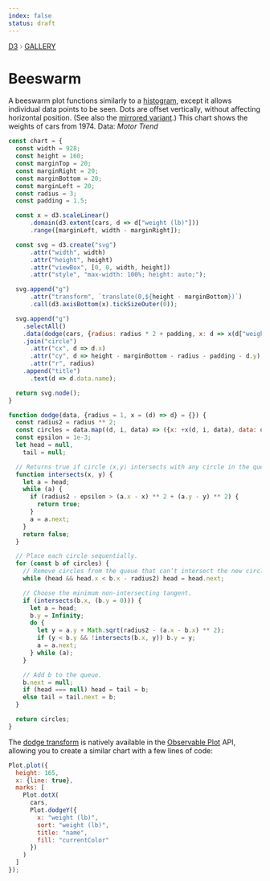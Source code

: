 ```yaml
---
index: false
status: draft
---
```


<div style="color: grey; font: 13px/25.5px var(--sans-serif); text-transform: uppercase;"><h1 style="display: none;">Beeswarm</h1><a href="https://d3js.org/">D3</a> › <a href="/@d3/gallery">Gallery</a></div>

# Beeswarm

A beeswarm plot functions similarly to a [histogram](/@d3/histogram/2?intent=fork), except it allows individual data points to be seen. Dots are offset vertically, without affecting horizontal position. (See also the [mirrored variant](/@d3/beeswarm-mirrored/2?intent=fork).) This chart shows the weights of cars from 1974. Data: _Motor Trend_

```js echo
const chart = {
  const width = 928;
  const height = 160;
  const marginTop = 20;
  const marginRight = 20;
  const marginBottom = 20;
  const marginLeft = 20;
  const radius = 3;
  const padding = 1.5;

  const x = d3.scaleLinear()
      .domain(d3.extent(cars, d => d["weight (lb)"]))
      .range([marginLeft, width - marginRight]);

  const svg = d3.create("svg")
      .attr("width", width)
      .attr("height", height)
      .attr("viewBox", [0, 0, width, height])
      .attr("style", "max-width: 100%; height: auto;");

  svg.append("g")
      .attr("transform", `translate(0,${height - marginBottom})`)
      .call(d3.axisBottom(x).tickSizeOuter(0));

  svg.append("g")
    .selectAll()
    .data(dodge(cars, {radius: radius * 2 + padding, x: d => x(d["weight (lb)"])}))
    .join("circle")
      .attr("cx", d => d.x)
      .attr("cy", d => height - marginBottom - radius - padding - d.y)
      .attr("r", radius)
    .append("title")
      .text(d => d.data.name);

  return svg.node();
}
```

```js echo
function dodge(data, {radius = 1, x = (d) => d} = {}) {
  const radius2 = radius ** 2;
  const circles = data.map((d, i, data) => ({x: +x(d, i, data), data: d})).sort((a, b) => a.x - b.x);
  const epsilon = 1e-3;
  let head = null,
    tail = null;

  // Returns true if circle ⟨x,y⟩ intersects with any circle in the queue.
  function intersects(x, y) {
    let a = head;
    while (a) {
      if (radius2 - epsilon > (a.x - x) ** 2 + (a.y - y) ** 2) {
        return true;
      }
      a = a.next;
    }
    return false;
  }

  // Place each circle sequentially.
  for (const b of circles) {
    // Remove circles from the queue that can’t intersect the new circle b.
    while (head && head.x < b.x - radius2) head = head.next;

    // Choose the minimum non-intersecting tangent.
    if (intersects(b.x, (b.y = 0))) {
      let a = head;
      b.y = Infinity;
      do {
        let y = a.y + Math.sqrt(radius2 - (a.x - b.x) ** 2);
        if (y < b.y && !intersects(b.x, y)) b.y = y;
        a = a.next;
      } while (a);
    }

    // Add b to the queue.
    b.next = null;
    if (head === null) head = tail = b;
    else tail = tail.next = b;
  }

  return circles;
}
```

The [dodge transform](/plot/transforms/dodge) is natively available in the [Observable Plot](/plot/) API, allowing you to create a similar chart with a few lines of code:

```js echo
Plot.plot({
  height: 165,
  x: {line: true},
  marks: [
    Plot.dotX(
      cars,
      Plot.dodgeY({
        x: "weight (lb)",
        sort: "weight (lb)",
        title: "name",
        fill: "currentColor"
      })
    )
  ]
});
```
